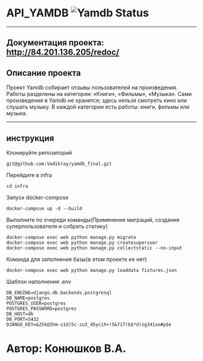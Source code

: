 # API_YAMDB ![Yamdb Status](https://github.com/vadikray/yamdb_final/actions/workflows/yamdb_workflow.yml/badge.svg?branch=master&event=push)
***
## Документация проекта: http://84.201.136.205/redoc/
## Описание проекта
Проект Yamdb собирает отзывы пользователей на произведения.
Работы разделены на категории: «Книги», «Фильмы», «Музыка».
Сами произведения в Yamdb не хранятся; здесь нельзя смотреть кино или слушать музыку.
В каждой категории есть работы: книги, фильмы или музыка.
***
## инструкция
Клонируйте репозиторий
```
git@github.com:Vadikray/yamdb_final.git
```
Перейдите в infra
```
cd infra
```
Запуск docker-compose
```
docker-compose up -d --build
```
Выполните по очереди команды(Применение миграций, создания суперпользователя и собрать статику)
```
docker-compose exec web python manage.py migrate
docker-compose exec web python manage.py createsuperuser
docker-compose exec web python manage.py collectstatic --no-input 
```
Команда для заполнения базы(в этом проекте ее нет)
```
docker-compose exec web python manage.py loaddata fixtures.json
```


Шаблон наполнения .env
```
DB_ENGINE=django.db.backends.postgresql 
DB_NAME=postgres
POSTGRES_USER=postgres
POSTGRES_PASSWORD=postgres
DB_HOST=db
DB_PORT=5432
DJANGO_KEY=&25k@3hm-s1d)5c-zu3_45ycih+!5&717(b$*d)zg341xo#p$e
```
# Автор: Конюшков В.А.